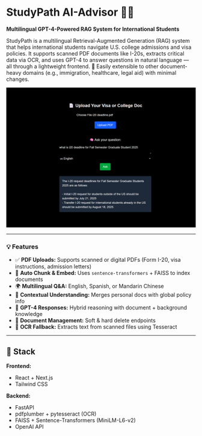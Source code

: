 # StudyPath AI-Advisor 🧠📄  
**Multilingual GPT-4-Powered RAG System for International Students**

StudyPath is a multilingual Retrieval-Augmented Generation (RAG) system that helps international students navigate U.S. college admissions and visa policies. It supports scanned PDF documents like I-20s, extracts critical data via OCR, and uses GPT-4 to answer questions in natural language — all through a lightweight frontend. 🔄 Easily extensible to other document-heavy domains (e.g., immigration, healthcare, legal aid) with minimal changes.

![Demo Screenshot](./ScreenshotDEMO.png)

---

### 💡 Features

- ✅ **PDF Uploads:** Supports scanned or digital PDFs (Form I-20, visa instructions, admission letters)  
- 🧠 **Auto Chunk & Embed:** Uses `sentence-transformers` + FAISS to index documents  
- 🌍 **Multilingual Q&A:** English, Spanish, or Mandarin Chinese  
- 🧾 **Contextual Understanding:** Merges personal docs with global policy info  
- 💬 **GPT-4 Responses:** Hybrid reasoning with document + background knowledge  
- 🧼 **Document Management:** Soft & hard delete endpoints  
- 🧪 **OCR Fallback:** Extracts text from scanned files using Tesseract  

---

## 🧱 Stack

**Frontend:**  
- React + Next.js  
- Tailwind CSS

**Backend:**  
- FastAPI  
- pdfplumber + pytesseract (OCR)  
- FAISS + Sentence-Transformers (MiniLM-L6-v2)  
- OpenAI API


